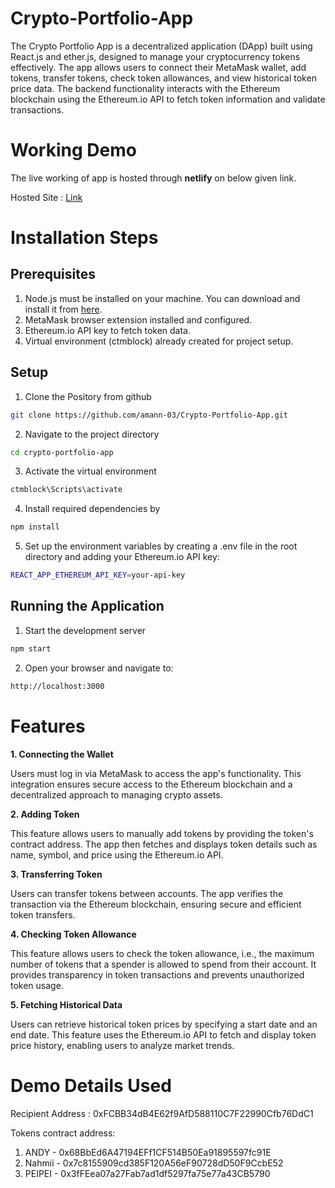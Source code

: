 # Crypto-Portfolio-App

The Crypto Portfolio App is a decentralized application (DApp) built using React.js and ether.js, designed to manage your cryptocurrency tokens effectively. The app allows users to connect their MetaMask wallet, add tokens, transfer tokens, check token allowances, and view historical token price data. The backend functionality interacts with the Ethereum blockchain using the Ethereum.io API to fetch token information and validate transactions.

# Working Demo

The live working of app is hosted through **netlify** on below given link.

Hosted Site : [Link](https://main--crypt-block-aman.netlify.app/)

# Installation Steps

## Prerequisites
1. Node.js must be installed on your machine. You can download and install it from [here](https://nodejs.org/en).
2. MetaMask browser extension installed and configured.
3. Ethereum.io API key to fetch token data.
4. Virtual environment (ctmblock) already created for project setup.

## Setup

1. Clone the Pository from github

```bash
git clone https://github.com/amann-03/Crypto-Portfolio-App.git
```

2. Navigate to the project directory

```bash
cd crypto-portfolio-app
```

3. Activate the virtual environment

```bash
ctmblock\Scripts\activate
```

4. Install required dependencies by

```bash
npm install
```

5. Set up the environment variables by creating a .env file in the root directory and adding your Ethereum.io API key:

```bash
REACT_APP_ETHEREUM_API_KEY=your-api-key
```

## Running the Application


1. Start the development server

```bash
npm start
```

2. Open your browser and navigate to:

```bash
http://localhost:3000
```

# Features

**1. Connecting the Wallet**
   
Users must log in via MetaMask to access the app's functionality. This integration ensures secure access to the Ethereum blockchain and a decentralized approach to managing crypto assets.

**2. Adding Token**
   
This feature allows users to manually add tokens by providing the token's contract address. The app then fetches and displays token details such as name, symbol, and price using the Ethereum.io API.

**3. Transferring Token**

Users can transfer tokens between accounts. The app verifies the transaction via the Ethereum blockchain, ensuring secure and efficient token transfers.

**4. Checking Token Allowance**

This feature allows users to check the token allowance, i.e., the maximum number of tokens that a spender is allowed to spend from their account. It provides transparency in token transactions and prevents unauthorized token usage.

**5. Fetching Historical Data**

Users can retrieve historical token prices by specifying a start date and an end date. This feature uses the Ethereum.io API to fetch and display token price history, enabling users to analyze market trends.

# Demo Details Used

Recipient Address : 0xFCBB34dB4E62f9AfD588110C7F22990Cfb76DdC1

Tokens contract address:
1. ANDY - 0x68BbEd6A47194EFf1CF514B50Ea91895597fc91E
2. Nahmii - 0x7c8155909cd385F120A56eF90728dD50F9CcbE52
3. PEIPEI - 0x3fFEea07a27Fab7ad1df5297fa75e77a43CB5790
